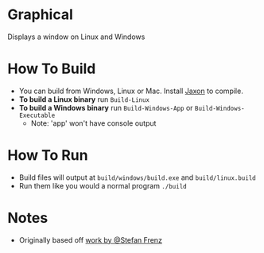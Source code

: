 # Graphical
Displays a window on Linux and Windows

# How To Build
+ You can build from Windows, Linux or Mac. Install [Jaxon](https://konloch.com/Jaxon) to compile.
+ **To build a Linux binary** run `Build-Linux`
+ **To build a Windows binary** run `Build-Windows-App` or `Build-Windows-Executable`
	+ Note: 'app' won't have console output

# How To Run
+ Build files will output at `build/windows/build.exe` and `build/linux.build`
+ Run them like you would a normal program `./build`

# Notes
+ Originally based off [work by @Stefan Frenz](https://fam-frenz.de/stefan/native.html)